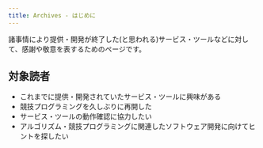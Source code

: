 ```yaml
---
title: Archives - はじめに
---
```


諸事情により提供・開発が終了した(と思われる)サービス・ツールなどに対して、感謝や敬意を表するためのページです。

## 対象読者

- これまでに提供・開発されていたサービス・ツールに興味がある
- 競技プログラミングを久しぶりに再開した
- サービス・ツールの動作確認に協力したい
- アルゴリズム・競技プログラミングに関連したソフトウェア開発に向けてヒントを探したい
